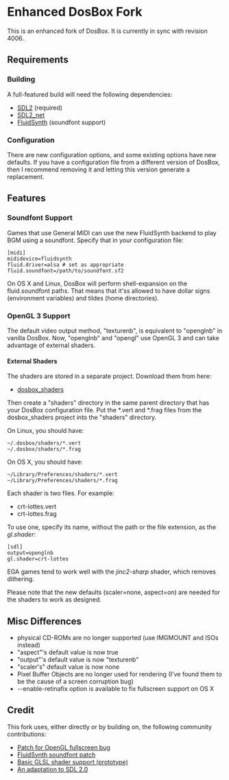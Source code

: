# Enhanced DosBox Fork

This is an enhanced fork of DosBox. It is currently in sync with revision 4006.

## Requirements 

### Building

A full-featured build will need the following dependencies:

* [SDL2](http://libsdl.org/download-2.0.php) (required)
* [SDL2\_net](https://www.libsdl.org/projects/SDL_net/)
* [FluidSynth](http://www.fluidsynth.org/) (soundfont support)

### Configuration

There are new configuration options, and some existing options have new defaults.
If you have a configuration file from a different version of DosBox, then I
recommend removing it and letting this version generate a replacement.

## Features

### Soundfont Support
	
Games that use General MIDI can use the new FluidSynth backend to
play BGM using a soundfont. Specify that in your configuration file:
	
	[midi]
	mididevice=fluidsynth
	fluid.driver=alsa # set as appropriate
	fluid.soundfont=/path/to/soundfont.sf2

On OS X and Linux, DosBox will perform shell-expansion on the fluid.soundfont paths. That means that it'ss allowed to have dollar signs
(environment variables) and tildes (home directories).

### OpenGL 3 Support

The default video output method, "texturenb", is equivalent to "openglnb" in
vanilla DosBox. Now, "openglnb" and "opengl" use OpenGL 3 and can take advantage
of external shaders.

#### External Shaders

The shaders are stored in a separate project. Download them from here:

* [dosbox\_shaders](https://github.com/duganchen/dosbox_shaders)

Then create a "shaders" directory in the same parent directory that has your
DosBox configuration file.  Put the *.vert and *.frag files from the
dosbox\_shaders project into the "shaders" directory.

On Linux, you should have:

	~/.dosbox/shaders/*.vert
	~/.dosbox/shaders/*.frag

On OS X, you should have:

	~/Library/Preferences/shaders/*.vert
	~/Library/Preferences/shaders/*.frag

Each shader is two files. For example:

* crt-lottes.vert
* crt-lottes.frag

To use one, specify its name, without the path or the file extension, as the *gl.shader*:

	[sdl]
	output=openglnb
	gl.shader=crt-lottes

EGA games tend to work well with the *jinc2-sharp* shader, which removes dithering.

Please note that the new defaults (scaler=none, aspect=on) are needed for the
shaders to work as designed.

## Misc Differences

* physical CD-ROMs are no longer supported (use IMGMOUNT and ISOs instead)
* "aspect"'s default value is now true
* "output"'s default value is now "texturenb"
* "scaler's" default value is now none
* Pixel Buffer Objects are no longer used for rendering (I've found them to be the cause of a screen corruption bug)
* --enable-retinafix option is available to fix fullscreen support on OS X 

## Credit

This fork uses, either directly or by building on, the following community contributions:

* [Patch for OpenGL fullscreen bug](http://www.vogons.org/viewtopic.php?f=32&t=27487&start=20#p276738)
* [FluidSynth soundfont patch](http://www.vogons.org/viewtopic.php?f=32&t=27831&start=20#p385413)
* [Basic GLSL shader support (prototype)](http://www.vogons.org/viewtopic.php?f=41&t=36342&start=20#p319636)
* [An adaptation to SDL 2.0](http://www.vogons.org/viewtopic.php?f=32&t=34770&start=40#p433097)
